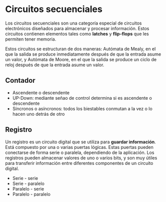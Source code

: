 # Circuitos secuenciales

Los circuitos secuenciales son una categoría especial de circuitos electrónicos diseñados para almacenar y procesar información. Estos circuitos contienen elementos tales como **latches** y **flip-flops** que les permiten tener memoria.

Estos circuitos se estructuran de dos maneras: Autómata de Mealy, en el que la salida se produce inmediatamente después de que la entrada asume un valor, y Autómata de Moore, en el que la salida se produce un ciclo de reloj después de que la entrada asume un valor.

## Contador

- Ascendente o descendente
- UP-Down: mediante señao de control determina si es ascendente o
descendente
- Síncronos o asíncronos: todos los biestables conmutan a la vez o lo
hacen uno detrás de otro

## Registro

Un registro es un circuito digital que se utiliza para **guardar información**. Está compuesto por una o varias puertas lógicas. Estas puertas pueden conectarse de forma serie o paralela, dependiendo de la aplicación. Los registros pueden almacenar valores de uno o varios bits, y son muy útiles para transferir información entre diferentes componentes de un circuito digital.

- Serie - serie
- Serie - paralelo
- Paralelo - serie
- Paralelo - paralelo
